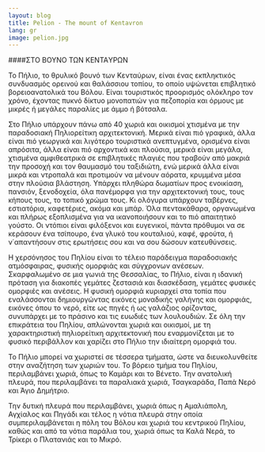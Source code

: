 ```yaml
---
layout: blog
title: Pelion - The mount of Kentavron
lang: gr
image: pelion.jpg
---
```


####ΣΤΟ ΒΟΥΝO ΤΩΝ ΚΕΝΤΑYΡΩΝ

Το Πήλιο, το θρυλικό βουνό των Κενταύρων, είναι ένας εκπληκτικός συνδυασμός ορεινού και θαλάσσιου τοπίου, το οποίο υψώνεται επιβλητικό βορειοανατολικά του Βόλου. Είναι τουριστικός προορισμός ολόκληρο τον χρόνο, έχοντας πυκνό δίκτυο μονοπατιών για πεζοπορία και όρμους με μικρές ή μεγάλες παραλίες με άμμο ή βότσαλα.

Στο Πήλιο υπάρχουν πάνω από 40 χωριά και οικισμοί χτισμένα με την παραδοσιακή Πηλιορείτικη αρχιτεκτονική. Μερικά είναι πιό γραφικά, άλλα είναι πιό γεωργικά και λιγότερο τουριστικά ανεπτυγμένα, ορισμένα είναι απρόσιτα, άλλα είναι πιό αρχοντικά και πλούσια, μερικά είναι μεγάλα, χτισμένα αμφιθεατρικά σε επιβλητικές πλαγιές που τραβούν από μακριά την προσοχή και τον θαυμασμό του ταξιδιώτη, ενώ μερικά άλλα είναι μικρά και ντροπαλά και προτιμούν να μένουν αόρατα, κρυμμένα μέσα στην πλούσια βλάστηση. Υπάρχει πληθώρα δωματίων προς ενοικίαση, πανσιόν, ξενοδοχεία, όλα πανέμορφα για την αρχιτεκτονική τους, τους κήπους τους, το τοπικό χρώμα τους. Κι ολόγυρα υπάρχουν ταβέρνες, εστιατόρια, καφετέριες, ακόμα και μπάρ. Όλα πεντακάθαρα, οργανωμένα και πλήρως εξοπλισμένα για να ικανοποιήσουν και το πιό απαιτητικό γούστο. Οι ντόπιοι είναι φιλόξενοι και ευγενικοί, πάντα πρόθυμοι να σε κεράσουν ένα τσίπουρο, ένα γλυκό του κουταλιού, καφέ, φρούτα, ή ν΄απαντήσουν στις ερωτήσεις σου και να σου δώσουν κατευθύνσεις.

Η χερσόνησος του Πηλίου είναι το τέλειο παράδειγμα παραδοσιακής ατμόσφαιρας, φυσικής ομορφιάς και σύγχρονων ανέσεων. Σκαρφαλωμένο σε μια γωνιά της Θεσσαλίας, το Πήλιο, είναι η ιδανική πρόταση για διακοπές γεμάτες ζεστασιά και διασκέδαση, γεμάτες φυσικές ομορφιές και ανέσεις. Η φυσική ομορφιά κυριαρχεί στα τοπία που εναλάσσονται δημιουργώντας εικόνες μοναδικής γαλήνης και ομορφιάς, εικόνες όπου το νερό, είτε ως πηγές ή ως γαλάζιος ορίζοντας, συνυπάρχει με το πράσινο και τις ευωδιές των λουλουδιών. Σε όλη την επικράτεια του Πηλίου, απλώνονται χωριά και οικισμοί, με τη χαρακτηριστική πηλιορείτικη αρχιτεκτονική που εναρμονίζεται με το φυσικό περιβάλλον και χαρίζει στο Πήλιο την ιδιαίτερη ομορφιά του.

Το Πήλιο μπορεί να χωριστεί σε τέσσερα τμήματα, ώστε να διευκολυνθείτε στην αναζήτηση των χωριών του. Το βόρειο τμήμα του Πηλίου, περιλαμβάνει χωριά, όπως το Καμάρι και το Βένετο. Την ανατολική πλευρά, που περιλαμβάνει τα παραλιακά χωριά, Τσαγκαράδα, Παπά Νερό και Άγιο Δημήτριο.

Την δυτική πλευρά που περιλαμβάνει, χωριά όπως η Αμαλιάπολη, Αγχίαλος και Πηγάδι και τέλος η νότια πλευρά στην οποία συμπεριλαμβάνεται η πόλη του Βόλου και χωριά του κεντρικού Πηλίου, καθώς και από τα νότια παράλια του, χωριά όπως τα Καλά Νερά, το Τρίκερι ο Πλατανιάς και το Μικρό.
